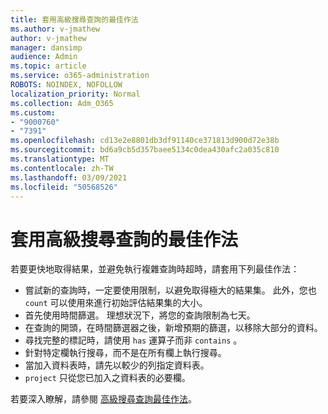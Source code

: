 ```yaml
---
title: 套用高級搜尋查詢的最佳作法
ms.author: v-jmathew
author: v-jmathew
manager: dansimp
audience: Admin
ms.topic: article
ms.service: o365-administration
ROBOTS: NOINDEX, NOFOLLOW
localization_priority: Normal
ms.collection: Adm_O365
ms.custom:
- "9000760"
- "7391"
ms.openlocfilehash: cd13e2e8801db3df91140ce371813d900d72e38b
ms.sourcegitcommit: bd6a9cb5d357baee5134c0dea430afc2a035c810
ms.translationtype: MT
ms.contentlocale: zh-TW
ms.lasthandoff: 03/09/2021
ms.locfileid: "50568526"
---
```

# <a name="apply-best-practices-for-advanced-hunting-queries"></a>套用高級搜尋查詢的最佳作法

若要更快地取得結果，並避免執行複雜查詢時超時，請套用下列最佳作法：

- 嘗試新的查詢時，一定要使用限制，以避免取得極大的結果集。 此外，您也 `count` 可以使用來進行初始評估結果集的大小。
- 首先使用時間篩選。 理想狀況下，將您的查詢限制為七天。
- 在查詢的開頭，在時間篩選器之後，新增預期的篩選，以移除大部分的資料。
- 尋找完整的標記時，請使用 `has` 運算子而非 `contains` 。
- 針對特定欄執行搜尋，而不是在所有欄上執行搜尋。
- 當加入資料表時，請先以較少的列指定資料表。
- `project` 只從您已加入之資料表的必要欄。

若要深入瞭解，請參閱 [高級搜尋查詢最佳作法](https://go.microsoft.com/fwlink/?linkid=2144812)。
